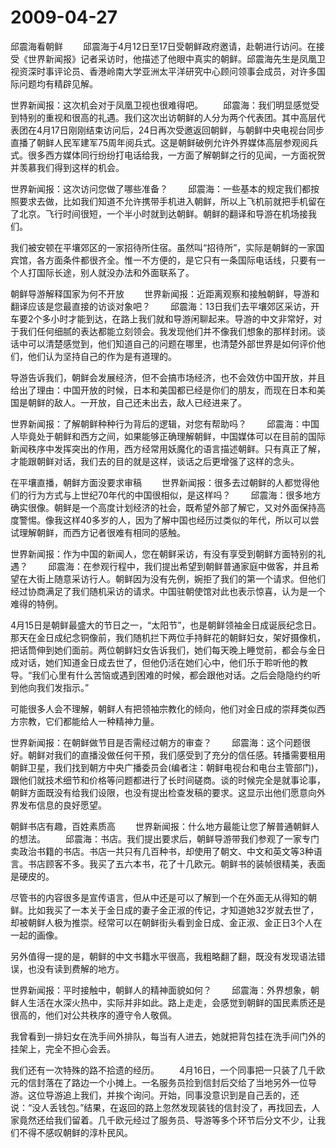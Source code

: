 # 2009-04-27

邱震海看朝鲜 　　邱震海于4月12日至17日受朝鲜政府邀请，赴朝进行访问。在接受《世界新闻报》记者采访时，他描述了他眼中真实的朝鲜。邱震海先生是凤凰卫视资深时事评论员、香港岭南大学亚洲太平洋研究中心顾问领事会成员，对许多国际问题均有精辟见解。

世界新闻报：这次机会对于凤凰卫视也很难得吧。 　　邱震海：我们明显感觉受到特别的重视和很高的礼遇。我们这次出访朝鲜的人分为两个代表团。其中高层代表团在4月17日刚刚结束访问后，24日再次受邀返回朝鲜，与朝鲜中央电视台同步直播了朝鲜人民军建军75周年阅兵式。这是朝鲜破例允许外界媒体高层参观阅兵式。很多西方媒体同行纷纷打电话给我，一方面了解朝鲜之行的见闻，一方面祝贺并羡慕我们得到这样的机会。

世界新闻报：这次访问您做了哪些准备？ 　　邱震海：一些基本的规定我们都按照要求去做，比如我们知道不允许携带手机进入朝鲜，所以上飞机前就把手机留在了北京。飞行时间很短，一个半小时就到达朝鲜。朝鲜的翻译和导游在机场接我们。

我们被安顿在平壤郊区的一家招待所住宿。虽然叫“招待所”，实际是朝鲜的一家国宾馆，各方面条件都很齐全。惟一不方便的，是它只有一条国际电话线，只要有一个人打国际长途，别人就没办法和外面联系了。

朝鲜导游解释国家为何不开放 　　世界新闻报：近距离观察和接触朝鲜，导游和翻译应该是您最直接的访谈对象吧？ 　　邱震海：13日我们去平壤郊区采访，开车要2个多小时才能到达，在路上我们就和导游闲聊起来。导游的中文非常好，对于我们任何细腻的表达都能立刻领会。我发现他们并不像我们想象的那样封闭。谈话中可以清楚感觉到，他们知道自己的问题在哪里，也清楚外部世界是如何评价他们，他们认为坚持自己的作为是有道理的。

导游告诉我们，朝鲜会发展经济，但不会搞市场经济，也不会效仿中国开放，并且给出了理由：中国开放的时候，日本和美国都已经是你们的朋友，而现在日本和美国是朝鲜的敌人。一开放，自己还未出去，敌人已经进来了。

世界新闻报：了解朝鲜种种行为背后的逻辑，对您有帮助吗？ 　　邱震海：中国人毕竟处于朝鲜和西方之间，如果能够正确理解朝鲜，中国媒体可以在目前的国际新闻秩序中发挥突出的作用，西方经常用妖魔化的语言描述朝鲜。只有真正了解，才能跟朝鲜对话，我们去的目的就是这样，谈话之后更增强了这样的念头。

在平壤直播，朝鲜方面没要求审稿 　　世界新闻报：很多去过朝鲜的人都觉得他们的行为方式与上世纪70年代的中国很相似，是这样吗？ 　　邱震海：很多地方确实很像。朝鲜是一个高度计划经济的社会，既希望外部了解它，又对外面保持高度警惕。像我这样40多岁的人，因为了解中国也经历过类似的年代，所以可以尝试理解朝鲜，而西方记者很难有相同的感触。

世界新闻报：作为中国的新闻人，您在朝鲜采访，有没有享受到朝鲜方面特别的礼遇？ 　　邱震海：在参观行程中，我们提出希望到朝鲜普通家庭中做客，并且希望在大街上随意采访行人。朝鲜因为没有先例，婉拒了我们的第一个请求。但他们经过协商满足了我们随机采访的请求。中国驻朝使馆对此也表示惊喜，认为是一个难得的特例。

4月15日是朝鲜最盛大的节日之一，“太阳节”，也是朝鲜领袖金日成诞辰纪念日。那天在金日成纪念铜像前，我们随机拦下两位手持鲜花的朝鲜妇女，架好摄像机，把话筒伸到她们面前。两位朝鲜妇女告诉我们，她们每天晚上睡觉前，都会与金日成对话，她们知道金日成去世了，但他仍活在她们心中，他们乐于聆听他的教导。“我们心里有什么苦恼或遇到困难的时候，都会跟他对话。之后会隐隐约约听到他向我们发指示。”

可能很多人会不理解，朝鲜人有把领袖宗教化的倾向，他们对金日成的崇拜类似西方宗教，它们都能给人一种精神力量。

世界新闻报：在朝鲜做节目是否需经过朝方的审查？ 　　邱震海：这个问题很好。朝鲜对我们的直播没做任何干预，我们感受到了充分的信任感。转播需要租用朝鲜卫星，我们找到朝方中央广播委员会(编者注：朝鲜电视台和电台主管部门)，跟他们就技术细节和价格等问题都进行了长时间磋商。谈的时候完全是就事论事，朝鲜方面既没有给我们设限，也没有提出检查发稿的要求。这显示出他们愿意向外界发布信息的良好愿望。

朝鲜书店有趣，百姓素质高 　　世界新闻报：什么地方最能让您了解普通朝鲜人的想法。 　　邱震海：书店。我们提出要求后，朝鲜导游带我们参观了一家专门卖政治书籍的书店。书店一共只有几百种书，却使用了朝文、中文和英文等3种语言。书店顾客不多。我买了五六本书，花了十几欧元。朝鲜书的装帧很精美，表面是硬皮的。

尽管书的内容很多是宣传语言，但从中还是可以了解到一个在外面无从得知的朝鲜。比如我买了一本关于金日成的妻子金正淑的传记，才知道她32岁就去世了，却被朝鲜人极为推崇。经常可以在朝鲜街头看到金日成、金正淑、金正日3个人在一起的画像。

另外值得一提的是，朝鲜的中文书籍水平很高，我粗略翻了翻，既没有发现语法错误，也没有读到费解的地方。

世界新闻报：平时接触中，朝鲜人的精神面貌如何？ 　　邱震海：外界想象，朝鲜人生活在水深火热中，实际并非如此。路上走走，会感觉到朝鲜的国民素质还是很高的，他们对公共秩序的遵守令人敬佩。

我曾看到一排妇女在洗手间外排队，每当有人进去，她就把背包挂在洗手间门外的挂架上，完全不担心会丢。

我们还有一次特殊的路不拾遗的经历。 　　4月16日，一个同事把一只装了几千欧元的信封落在了路边一个小摊上。一名服务员捡到信封后交给了当地另外一位导游。这位导游追上我们，并挨个询问。开始，同事没意识到是自己丢的，还说：“没人丢钱包。”结果，在返回的路上忽然发现装钱的信封没了，再找回去，人家竟然还给我们留着。几千欧元经过了服务员、导游等多个环节后分文不少，让我们不得不感叹朝鲜的淳朴民风。
